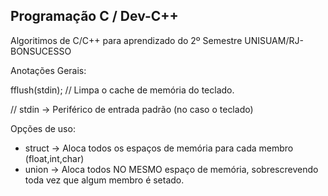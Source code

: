 ## Programação C / Dev-C++
Algoritimos de C/C++ para aprendizado do 2º Semestre UNISUAM/RJ-BONSUCESSO 


Anotações Gerais:

fflush(stdin); // Limpa o cache de memória do teclado. 

// stdin -> Periférico de entrada padrão (no caso o teclado)



Opções de uso:
- struct -> Aloca todos os espaços de memória para cada membro (float,int,char)
- union  -> Aloca todos NO MESMO espaço de memória, sobrescrevendo toda vez que algum membro é setado.
